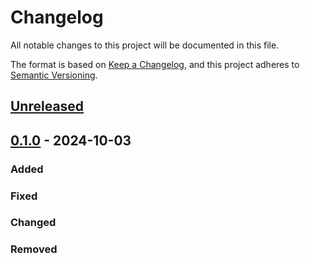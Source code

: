 # Changelog

All notable changes to this project will be documented in this file.

The format is based on [Keep a Changelog](https://keepachangelog.com/en/1.0.0/),
and this project adheres to [Semantic Versioning](https://semver.org/spec/v2.0.0.html).

## [Unreleased]

## [0.1.0] - 2024-10-03

### Added

### Fixed

### Changed

### Removed

[unreleased]: https://github.com/IslasGECI/demographic.parameters/compare/v0.1.0...HEAD
[0.1.0]: https://github.com/IslasGECI/demographic.parameters/releases/tag/v0.1.0

